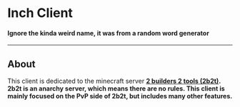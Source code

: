 <b><h1>Inch Client</h1></b>
  <h4>Ignore the kinda weird name, it was from a random word generator</h4>
<hr>
  
  <h2>About</h2>
<p>This client is dedicated to the minecraft server <b><a href="https://google.com/search?q=2b2t">2 builders 2 tools (2b2t)</a>. <br> 2b2t is an anarchy server, which means there are no rules. This client is mainly focused on the PvP side of 2b2t, but includes many other features.</p>
